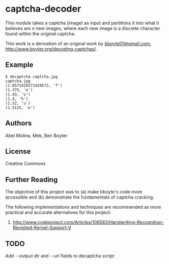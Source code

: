 captcha-decoder
===============

This module takes a captcha (image) as input and partitions it into
what it believes are n new images, where each new image is a discrete
character found within the original captcha.

This work is a derivation of an original work by bboyte01@gmail.com,
http://www.boyter.org/decoding-captchas/.

## Example

    $ decaptcha captcha.jpg 
    captcha.jpg
    (1.8571428571428572, 'f')
    (1.375, 'e')
    (1.43, 'u')
    (1.4, 'h')
    (1.52, 'u')
    (1.5125, 'e')

## Authors

Abel Molina, Mek, Ben Boyter

## License 

Creative Commons

## Further Reading

The objective of this project was to (a) make bboyte's code more
accessible and (b) demonstrate the fundamentals of captcha cracking.

The following implementations and techniques are recommended 
as more practical and accurate alternatives for this project:

1. http://www.codeproject.com/Articles/106583/Handwriting-Recognition-Revisited-Kernel-Support-V

## TODO

Add --output dir and --url fields to decaptcha script 
